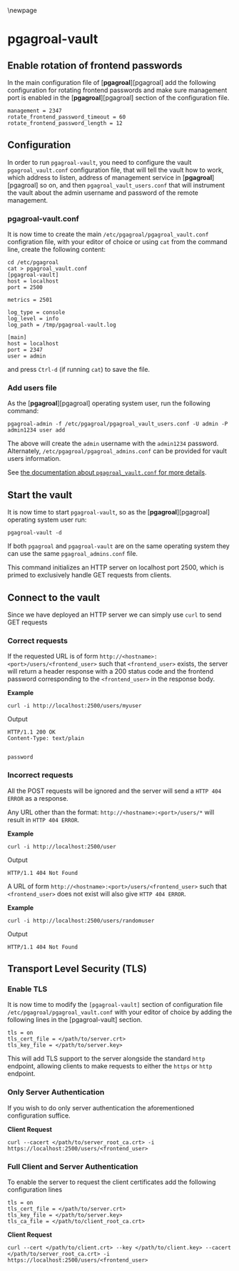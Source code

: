 \newpage

# pgagroal-vault

## Enable rotation of frontend passwords

In the main configuration file of [**pgagroal**][pgagroal] add the following configuration for rotating frontend passwords and make sure management port is enabled in the [**pgagroal**][pgagroal] section of the configuration file.

```
management = 2347
rotate_frontend_password_timeout = 60
rotate_frontend_password_length = 12
```

## Configuration

In order to run `pgagroal-vault`, you need to configure the vault `pgagroal_vault.conf` configuration file, that will tell the vault how to work, which address to listen, address of management service in [**pgagroal**][pgagroal] so on,
and then `pgagroal_vault_users.conf` that will instrument the vault about the admin username and password of the remote management.

### pgagroal-vault.conf

It is now time to create the main `/etc/pgagroal/pgagroal_vault.conf` configration file, with your editor of choice or using `cat` from the command line, create the following content:

```
cd /etc/pgagroal
cat > pgagroal_vault.conf
[pgagroal-vault]
host = localhost
port = 2500

metrics = 2501

log_type = console
log_level = info
log_path = /tmp/pgagroal-vault.log

[main]
host = localhost
port = 2347
user = admin
```

and press `Ctrl-d` (if running `cat`) to save the file.

### Add users file

As the [**pgagroal**][pgagroal] operating system user, run the following command:

```
pgagroal-admin -f /etc/pgagroal/pgagroal_vault_users.conf -U admin -P admin1234 user add
```

The above will create the `admin` username with the `admin1234` password. Alternately, `/etc/pgagroal/pgagroal_admins.conf` can be provided for vault users information.

See [the documentation about `pgagroal_vault.conf` for more details](https://github.com/agroal/pgagroal/blob/master/doc/VAULT.md).

## Start the vault

It is now time to start `pgagroal-vault`, so as the [**pgagroal**][pgagroal] operating system user run:

```
pgagroal-vault -d
```

If both `pgagroal` and `pgagroal-vault` are on the same operating system they can use the same `pgagroal_admins.conf` file.

This command initializes an HTTP server on localhost port 2500, which is primed to exclusively handle GET requests from clients.

## Connect to the vault

Since we have deployed an HTTP server we can simply use `curl` to send GET requests

### Correct requests

If the requested URL is of form `http://<hostname>:<port>/users/<frontend_user>` such that `<frontend_user>` exists, the server will return a header response with a 200 status code and the frontend password corresponding to the `<frontend_user>` in the response body.

**Example**

`
curl -i http://localhost:2500/users/myuser
`

Output

```
HTTP/1.1 200 OK
Content-Type: text/plain


password
```

### Incorrect requests

All the POST requests will be ignored and the server will send a `HTTP 404 ERROR` as a response.

Any URL other than the format: `http://<hostname>:<port>/users/*` will result in `HTTP 404 ERROR`.

**Example**

`
curl -i http://localhost:2500/user
`

Output

```
HTTP/1.1 404 Not Found

```

A URL of form `http://<hostname>:<port>/users/<frontend_user>` such that `<frontend_user>` does not exist will also give `HTTP 404 ERROR`.

**Example**

`
curl -i http://localhost:2500/users/randomuser
`

Output

```
HTTP/1.1 404 Not Found

```


## Transport Level Security (TLS)

### Enable TLS

It is now time to modify the `[pgagroal-vault]` section of configuration file `/etc/pgagroal/pgagroal_vault.conf` with your editor of choice by adding the following lines in the [pgagroal-vault] section.

```
tls = on
tls_cert_file = </path/to/server.crt>
tls_key_file = </path/to/server.key>
```

This will add TLS support to the server alongside the standard `http` endpoint, allowing clients to make requests to either the `https` or `http` endpoint.

### Only Server Authentication

If you wish to do only server authentication the aforementioned configuration suffice.

**Client Request**

```
curl --cacert </path/to/server_root_ca.crt> -i https://localhost:2500/users/<frontend_user>
```

### Full Client and Server Authentication

To enable the server to request the client certificates add the following configuration lines

```
tls = on
tls_cert_file = </path/to/server.crt>
tls_key_file = </path/to/server.key>
tls_ca_file = </path/to/client_root_ca.crt>
```

**Client Request**

```
curl --cert </path/to/client.crt> --key </path/to/client.key> --cacert </path/to/server_root_ca.crt> -i https://localhost:2500/users/<frontend_user>
```

